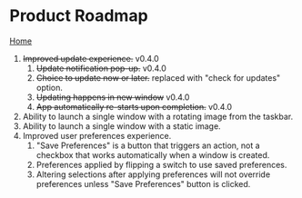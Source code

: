 # Product Roadmap
[Home](../README.md)
1. ~~Improved update experience.~~ v0.4.0
    1. ~~Update notification pop-up.~~ v0.4.0
    1. ~~Choice to update now or later.~~ replaced with "check for updates" option.
    1. ~~Updating happens in new window~~  v0.4.0
    1. ~~App automatically re-starts upon completion.~~ v0.4.0
1. Ability to launch a single window with a rotating image from the taskbar.
1. Ability to launch a single window with a static image.
1. Improved user preferences experience.
    1. "Save Preferences" is a button that triggers an action, not a checkbox that works automatically when a window is created.
    1. Preferences applied by flipping a switch to use saved preferences.
    1. Altering selections after applying preferences will not override preferences unless "Save Preferences" button is clicked.